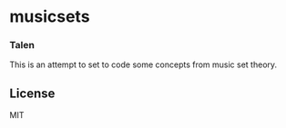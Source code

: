 # musicsets
### Talen

This is an attempt to set to code some concepts from music set theory. 

## License

MIT
